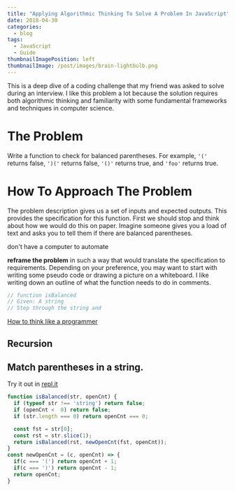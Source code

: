 ```yaml
---
title: "Applying Algorithmic Thinking To Solve A Problem In JavaScript"
date: 2018-04-30
categories:
  - blog
tags:
  - JavaScript
  - Guide
thumbnailImagePosition: left
thumbnailImage: /post/images/brain-lightbulb.png
---
```


This is a deep dive of a coding challenge that my friend was asked to solve during an interview. I like this problem a lot because the solution requires both algorithmic thinking and familiarity with some fundamental frameworks and techniques in computer science.

<!--more-->

# The Problem

Write a function to check for balanced parentheses. For example, `'('` returns false, `')('` returns false, `'()'` returns true, and `'foo'` returns true.

# How To Approach The Problem

The problem description gives us a set of inputs and expected outputs. This provides the specification for this function. First we should stop and think about how we would do this on paper. Imagine someone gives you a load of text and asks you to tell them if there are balanced parentheses.



 don't have a computer to automate




 **reframe the problem** in such a way that would translate the specification to requirements. Depending on your preference, you may want to start with writing some pseudo code or drawing a picture on a whiteboard. I like writing down an outline of what the function needs to do in comments.

```javascript
// function isBalanced
// Given: A string
// Step through the string and
```

[How to think like a programmer](https://medium.freecodecamp.org/how-to-think-like-a-programmer-lessons-in-problem-solving-d1d8bf1de7d2)


## Recursion

## Match parentheses in a string.
Try it out in [repl.it](https://repl.it/@xiaoyunyang/MatchParentheses)

```javascript
function isBalanced(str, openCnt) {
  if (typeof str !== 'string') return false;
  if (openCnt <  0) return false;
  if (str.length === 0) return openCnt === 0;

  const fst = str[0];
  const rst = str.slice(1);
  return isBalanced(rst, newOpenCnt(fst, openCnt));
}
const newOpenCnt = (c, openCnt) => {
  if(c === '(') return openCnt + 1;
  if(c === ')') return openCnt - 1;
  return openCnt;
}

```
